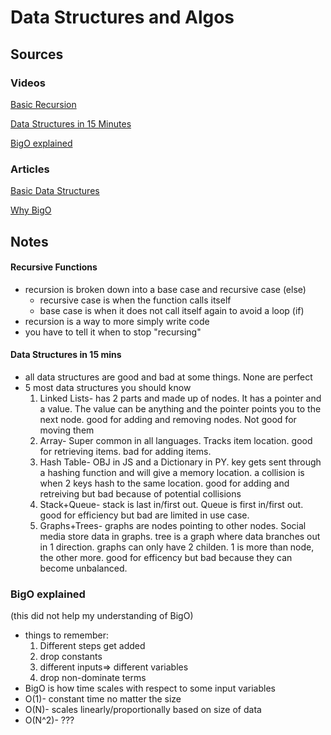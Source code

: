 # Data Structures and Algos

## Sources
### Videos
[Basic Recursion](https://www.youtube.com/watch?v=vPEJSJMg4jY)

[Data Structures in 15 Minutes](https://www.youtube.com/watch?v=sVxBVvlnJsM)

[BigO explained](https://www.youtube.com/watch?v=sVxBVvlnJsM)

### Articles
[Basic Data Structures](https://towardsdatascience.com/8-common-data-structures-every-programmer-must-know-171acf6a1a42)

[Why BigO](https://triplebyte.com/blog/why-you-should-learn-big-o-and-stop-hacking-your-way-through-algorithms)


## Notes

#### Recursive Functions
- recursion is broken down into a base case and recursive case (else)
  - recursive case is when the function calls itself
  - base case is when it does not call itself again to avoid a loop (if)
- recursion is a way to more simply write code
- you have to tell it when to stop "recursing"

#### Data Structures in 15 mins
- all data structures are good and bad at some things. None are perfect
- 5 most data structures you should know
  1.  Linked Lists- has 2 parts and made up of nodes. It has a pointer and a value. The value can be anything and the pointer points you to the next node. good for adding and removing nodes. Not good for moving them
  2.  Array- Super common in all languages. Tracks item location. good for retrieving items. bad for adding items. 
  3.  Hash Table- OBJ in JS and a Dictionary in PY. key gets sent through a hashing function and will give a memory location. a collision is when 2 keys hash to the same location. good for adding and retreiving but bad because of potential collisions
  4.  Stack+Queue- stack is last in/first out. Queue is first in/first out. good for efficiency but bad are limited in use case.
  5.  Graphs+Trees- graphs are nodes pointing to other nodes. Social media store data in graphs. tree is a graph where data branches out in 1 direction. graphs can only have 2 childen. 1 is more than node, the other more. good for efficency but bad because they can become unbalanced. 

### BigO explained
(this did not help my understanding of BigO)
- things to remember:
   1. Different steps get added
   2. drop constants
   3. different inputs=> different variables
   4. drop non-dominate terms
- BigO is how time scales with respect to some input variables
- O(1)- constant time no matter the size
- O(N)- scales linearly/proportionally based on size of data
- O(N^2)-  ???